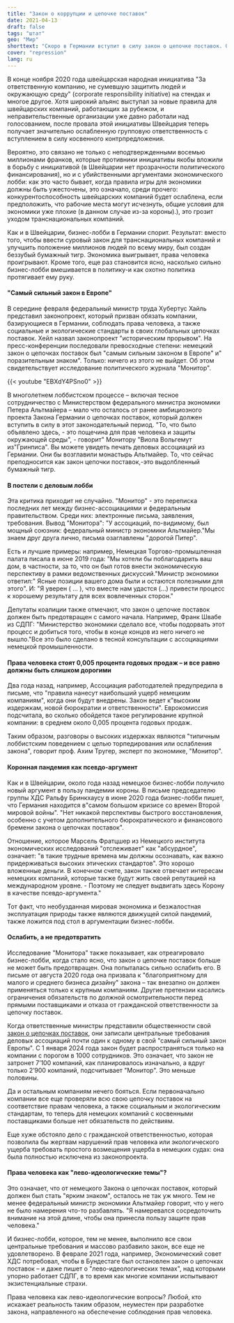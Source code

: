 ```yaml
---
title: "Закон о коррупции и цепочке поставок"
date: 2021-04-13
draft: false
tags: "штат"
geo: "Мир"
shorttext: "Скоро в Германии вступит в силу закон о цепочке поставок. Однако лоббисты превратили его в беззубого бумажного тигра."
cover: "repression"
lang: ru
---
```


В конце ноября 2020 года швейцарская народная инициатива "За ответственную компанию, не сумевшую защитить людей и окружающую среду" (corporate responsibility initiative) на стендах и многое другое. Хотя широкий альянс выступал за новые правила для швейцарских компаний, работающих за рубежом, и неправительственные организации уже давно работали над голосованием, после провала этой инициативы Швейцария теперь получает значительно ослабленную групповую ответственность с вступлением в силу косвенного контрпредложения.

Вероятно, это связано не только с неподтвержденными восемью миллионами франков, которые противники инициативы якобы вложили в борьбу с инициативой (в Швейцарии нет прозрачности политического финансирования), но и с убийственными аргументами экономического лобби: как это часто бывает, когда правила игры для экономики должны быть ужесточены, это означало, среди прочего: конкурентоспособность швейцарских компаний будет ослаблена, если предположить, что рабочие места могут исчезнуть, общие условия для экономики уже плохие (в данном случае из-за короны).), это грозит уходом транснациональных компаний.

Как и в Швейцарии, бизнес-лобби в Германии спорит. Результат: вместо того, чтобы ввести суровый закон для транснациональных компаний и улучшить положение миллионов людей по всему миру, был создан беззубый бумажный тигр. Экономика выигрывает, права человека проигрывают. Кроме того, еще раз становится ясно, насколько сильно бизнес-лобби вмешивается в политику-и как охотно политика протягивает ему руку.

#### "Самый сильный закон в Европе"

В середине февраля федеральный министр труда Хубертус Хайль представил законопроект, который призван обязать компании, базирующиеся в Германии, соблюдать права человека, а также социальные и экологические стандарты в своих глобальных цепочках поставок. Хейл назвал законопроект "историческим прорывом". На пресс-конференции последовали превосходные степени: немецкий закон о цепочках поставок был "самым сильным законом в Европе" и" поразительным знаком". Только: ничего из этого не выйдет. Об этом свидетельствует исследование политического журнала "Монитор".

{{< youtube "EBXdY4PSno0" >}}

В многолетнем лоббистском процессе – включая тесное сотрудничество с Министерством федерального министра экономики Петера Альтмайера – мало что осталось от ранее амбициозного проекта Закона Германии о цепочках поставок, который должен вступить в силу в этот законодательный период. "То, что было объявлено здесь, - это пощечина для прав человека и защиты окружающей среды", - говорит" Монитору "Виола Вольгемут из"Гринписа". Вы можете увидеть печать деловых ассоциаций из Германии. Они бы возглавили монастырь Альтмайер. То, что сейчас преподносится как закон цепочки поставок,-это выдолбленный бумажный тигр.

#### В постели с деловым лобби

Эта критика приходит не случайно. "Монитор" - это переписка последних лет между бизнес-ассоциациями и федеральным правительством. Среди них: электронные письма, заявления, требования. Вывод "Монитора": "У ассоциаций, по-видимому, был мощный союзник: федеральный министр экономики Альтмайер."Мы знаем друг друга лично, письма озаглавлены "дорогой Питер".

Есть и лучшие примеры: например, Немецкая Торгово-промышленная палата писала в июне 2019 года: "Мы хотели бы поблагодарить ваш дом, в частности, за то, что он был готов внести экономическую перспективу в рамки ведомственных дискуссий."Министр экономики ответил:" Ясные позиции вашего дома были и остаются полезными для этого". И: "Я уверен ( ... ), что вместе нам удастся (...) привести процесс к хорошему результату для всех вовлеченных сторон."

Депутаты коалиции также отмечают, что закон о цепочке поставок должен быть предотвращен с самого начала. Например, Франк Швабе из СДПГ: "Министерство экономики сделало все, чтобы подорвать этот процесс и добиться того, чтобы в конце концов из него ничего не вышло."Все это было сделано в тесной консультации с ассоциациями немецкой промышленности.

#### Права человека стоят 0,005 процента годовых продаж – и все равно должны быть слишком дорогими

Два года назад, например, Ассоциация работодателей предупредила в письме, что "правила нанесут наибольший ущерб немецким компаниям", когда они будут внедрены. Закон ведет к"высоким издержкам, новой бюрократии и ответственности". Еврокомиссия подсчитала, во сколько обойдется такое регулирование крупной компании: в среднем около 0,005 процента годовых продаж.

Таким образом, разговоры о высоких издержках являются "типичным лоббистским поведением с целью торпедирования или ослабления закона", говорит проф. Ахим Тругер, эксперт по экономике, "Монитор".

#### Коронная пандемия как псевдо-аргумент

Как и в Швейцарии, около года назад немецкое бизнес-лобби получило новый аргумент в пользу пандемии короны. В письме председателю группы ХДС Ральфу Бринкхаусу в июне 2020 года бизнес-лобби пишет, что Германия находится в"самом большом кризисе со времен Второй мировой войны". "Нет никакой перспективы быстрого восстановления, особенно с учетом дополнительного бюрократического и финансового бремени закона о цепочках поставок".

Отношение, которое Марсель Фратцшер из Немецкого института экономических исследований "отслеживает" как "абсурдное", означает: "в такие трудные времена мы должны осознавать, как важно придерживаться высоких этических стандартов". Это хорошо вложенные деньги. В конечном счете, закон также отвечает интересам немецких компаний, которые также будут жить своей репутацией на международном уровне. - Поэтому не следует выдвигать здесь Корону в качестве псевдо-аргумента."

Тот факт, что необузданная мировая экономика и безжалостная эксплуатация природы также являются движущей силой пандемий, также ложится под стол в аргументации бизнес-лобби.

#### Ослабить, а не предотвратить

Исследование "Монитора" также показывает, как отреагировало бизнес-лобби, когда стало ясно, что закон о цепочке поставок больше не может быть предотвращен. Она попыталась сильно ослабить его. В письме от августа 2020 года она призвала к "благоприятному для малого и среднего бизнеса дизайну" закона – так внезапно он должен применяться только к крупным компаниям. Другие претензии касались ограничения обязательств по должной осмотрительности перед прямыми поставщиками и отказа от гражданской ответственности за цепочку поставок.

Когда ответственные министры представили общественности свой [закон о цепочках поставок](/static/downloads/reg-sorgfaltspflichtengesetz.pdf "Entwurf eines Gesetzes über die unternehmerischen Sorgfaltspflichten in Lieferketten"), они записали центральные требования деловых ассоциаций почти один к одному в свой "самый сильный закон Европы". С 1 января 2024 года закон будет распространяться только на компании с порогом в 1000 сотрудников. Это означает, что закон не затронет 7’100 компаний, как планировалось изначально, а вдруг только 2’900 компаний, подсчитывает "Монитор". Это меньше половины.

Да и остальным компаниям нечего бояться. Если первоначально компании все еще проверяли всю свою цепочку поставок на соответствие правам человека, а также социальным и экологическим стандартам, то теперь для немецких компаний с косвенными поставщиками больше нет обязательств по действиям.

Еще хуже обстояло дело с гражданской ответственностью, которая позволила бы жертвам нарушений прав человека или экологического ущерба требовать простого возмещения ущерба в немецких судах: она была полностью исключена из законопроекта.

#### Права человека как "лево-идеологические темы"?

Это означает, что от немецкого Закона о цепочках поставок, который должен был стать "ярким знаком", осталось не так уж много. Тем не менее федеральный министр экономики Альтмайер говорит, что у него не было намерения что-то разбавлять. "Я намеревался сосредоточить внимание на этой длине, чтобы она принесла пользу защите прав человека."

И бизнес-лобби, которое, тем не менее, выполнило все свои центральные требования и массово разбавило закон, все еще не удовлетворено. В феврале 2021 года, например, Экономический совет ХДС потребовал, чтобы в Бундестаге был остановлен закон о цепочках поставок – и даже пишет о "лево-идеологических темах", над которыми упорно работает СДПГ, в то время как многие компании испытывают экзистенциальные страхи.

Права человека как лево-идеологические вопросы? Любой, кто искажает реальность таким образом, неуместен при разработке закона, направленного на обеспечение соблюдения прав человека.
